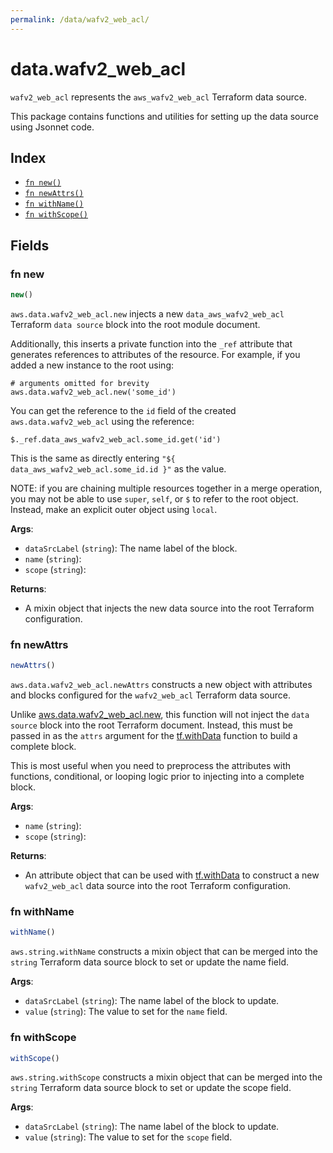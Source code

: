```yaml
---
permalink: /data/wafv2_web_acl/
---
```


# data.wafv2_web_acl

`wafv2_web_acl` represents the `aws_wafv2_web_acl` Terraform data source.



This package contains functions and utilities for setting up the data source using Jsonnet code.


## Index

* [`fn new()`](#fn-new)
* [`fn newAttrs()`](#fn-newattrs)
* [`fn withName()`](#fn-withname)
* [`fn withScope()`](#fn-withscope)

## Fields

### fn new

```ts
new()
```


`aws.data.wafv2_web_acl.new` injects a new `data_aws_wafv2_web_acl` Terraform `data source`
block into the root module document.

Additionally, this inserts a private function into the `_ref` attribute that generates references to attributes of the
resource. For example, if you added a new instance to the root using:

    # arguments omitted for brevity
    aws.data.wafv2_web_acl.new('some_id')

You can get the reference to the `id` field of the created `aws.data.wafv2_web_acl` using the reference:

    $._ref.data_aws_wafv2_web_acl.some_id.get('id')

This is the same as directly entering `"${ data_aws_wafv2_web_acl.some_id.id }"` as the value.

NOTE: if you are chaining multiple resources together in a merge operation, you may not be able to use `super`, `self`,
or `$` to refer to the root object. Instead, make an explicit outer object using `local`.

**Args**:
  - `dataSrcLabel` (`string`): The name label of the block.
  - `name` (`string`): 
  - `scope` (`string`): 

**Returns**:
- A mixin object that injects the new data source into the root Terraform configuration.


### fn newAttrs

```ts
newAttrs()
```


`aws.data.wafv2_web_acl.newAttrs` constructs a new object with attributes and blocks configured for the `wafv2_web_acl`
Terraform data source.

Unlike [aws.data.wafv2_web_acl.new](#fn-wafv2_web_aclnew), this function will not inject the `data source`
block into the root Terraform document. Instead, this must be passed in as the `attrs` argument for the
[tf.withData](https://github.com/tf-libsonnet/core/tree/main/docs#fn-withdata) function to build a complete block.

This is most useful when you need to preprocess the attributes with functions, conditional, or looping logic prior to
injecting into a complete block.

**Args**:
  - `name` (`string`): 
  - `scope` (`string`): 

**Returns**:
  - An attribute object that can be used with [tf.withData](https://github.com/tf-libsonnet/core/tree/main/docs#fn-withdata) to construct a new `wafv2_web_acl` data source into the root Terraform configuration.


### fn withName

```ts
withName()
```

`aws.string.withName` constructs a mixin object that can be merged into the `string`
Terraform data source block to set or update the name field.



**Args**:
  - `dataSrcLabel` (`string`): The name label of the block to update.
  - `value` (`string`): The value to set for the `name` field.


### fn withScope

```ts
withScope()
```

`aws.string.withScope` constructs a mixin object that can be merged into the `string`
Terraform data source block to set or update the scope field.



**Args**:
  - `dataSrcLabel` (`string`): The name label of the block to update.
  - `value` (`string`): The value to set for the `scope` field.
